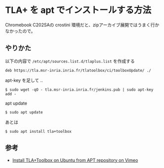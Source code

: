 # TLA+ を apt でインストールする方法

Chromebook C202SAの crostini 環境だと、zipアーカイブ展開ではうまく行かなかったので。

## やりかた

以下の内容で `/etc/apt/sources.list.d/tlaplus.list` を作成する

```
deb https://tla.msr-inria.inria.fr/tlatoolbox/ci/toolboxUpdate/ ./
```

apt-key を足して ..

```
$ sudo wget -qO - tla.msr-inria.inria.fr/jenkins.pub | sudo apt-key add -
```

apt update

```
$ sudo apt update
```

あとは

```
$ sudo apt install tla+toolbox
```


## 参考

* [Install TLA+Toolbox on Ubuntu from APT repository on Vimeo](https://vimeo.com/193098941)
